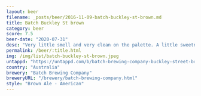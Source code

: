 ```yaml
---
layout: beer
filename: _posts/beer/2016-11-09-batch-buckley-st-brown.md
title: Batch Buckley St brown
category: beer
score: 7.5
beer-date: "2020-07-31"
desc: "Very little smell and very clean on the palette. A little sweetness and not much else. Very easy drinking"
permalink: /beer/:title.html
img: /img/list/batch-buckley-st-brown.jpeg
untappd: "https://untappd.com/b/batch-brewing-company-buckley-street-brown/3079058"
country: "Australia"
brewery: "Batch Brewing Company"
breweryURL: "/brewery/batch-brewing-company.html"
style: "Brown Ale - American"
---
```

